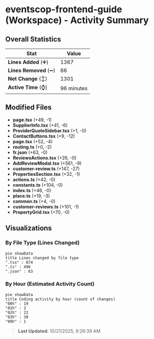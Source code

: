 # eventscop-frontend-guide (Workspace) - Activity Summary 

## Overall Statistics

| Stat                   | Value                                                             |
| ---------------------- | ----------------------------------------------------------------- |
| **Lines Added** (➕)   | 1367                                          |
| **Lines Removed** (➖) | 66                                        |
| **Net Change** (↕)    | 1301                |
| **Active Time** (⌚)   | 96 minutes |


## Modified Files
- **page.tsx** (+49, -1)
- **SupplierInfo.tsx** (+41, -6)
- **ProviderQuoteSidebar.tsx** (+1, -0)
- **ContactButtons.tsx** (+9, -12)
- **page.tsx** (+52, -4)
- **routing.ts** (+0, -2)
- **fr.json** (+63, -0)
- **ReviewsActions.tsx** (+26, -0)
- **AddReviewModal.tsx** (+561, -9)
- **customer-review.ts** (+147, -27)
- **PropertiesSection.tsx** (+32, -1)
- **actions.ts** (+42, -0)
- **constants.ts** (+104, -0)
- **index.ts** (+46, -0)
- **place.ts** (+19, -3)
- **common.ts** (+4, -0)
- **customer-reviews.ts** (+101, -1)
- **PropertyGrid.tsx** (+70, -0)

## Visualizations

### By File Type (Lines Changed)

```mermaid
pie showData
title Lines changed by file type
".tsx" : 874
".ts" : 496
".json" : 63
```

### By Hour (Estimated Activity Count)

```mermaid
pie showData
title Coding activity by hour (count of changes)
"00h" : 19
"01h" : 2
"02h" : 22
"03h" : 30
"09h" : 1
```


> **Last Updated:** 10/21/2025, 9:26:39 AM